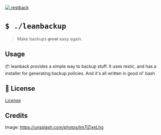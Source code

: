 <!-- psych -->


[![.restback](https://i.imgur.com/COdScUo.png)](#)

# `$ ./leanbackup`

> Make backups ~~great~~ easy again.

## Usage

📦  leanback provides a simple way to backup stuff.
It uses restic, and has a installer for generating backup policies.
And it's all written in good ol' bash


## 👔 License

[License](license.md)

## Credits
Image: https://unsplash.com/photos/Im7lZjxeLhg

